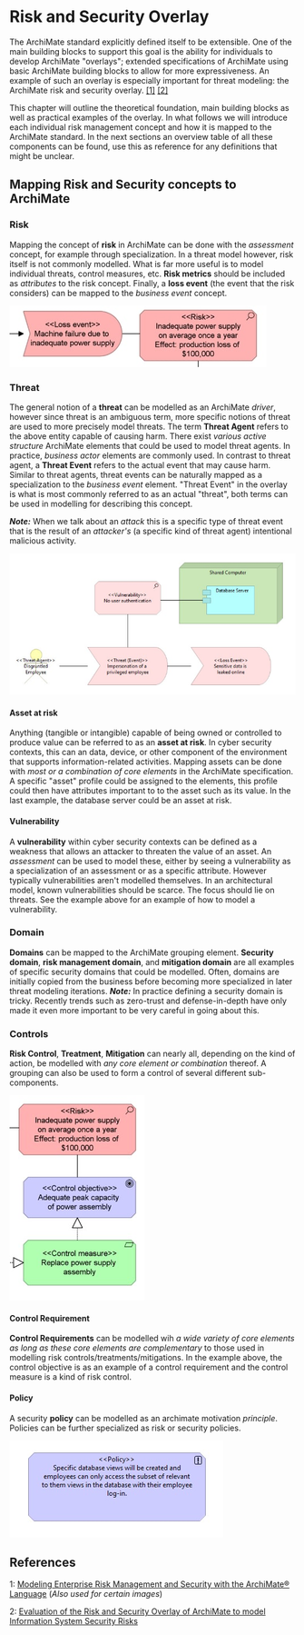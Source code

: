 # Risk and Security Overlay

The ArchiMate standard explicitly defined itself to be extensible. 
One of the main building blocks to support this goal is the ability for individuals to develop ArchiMate "overlays"; 
extended specifications of ArchiMate using basic ArchiMate building blocks to allow for more expressiveness.
An example of such an overlay is especially important for threat modeling: the ArchiMate risk and security overlay. [[1]](#references) [[2]](#references)

This chapter will outline the theoretical foundation, main building blocks as well as practical examples of the overlay. In what follows we will introduce each individual risk management concept and how it is mapped to the ArchiMate standard. In the next sections an overview table of all these components can be found, use this as reference for any definitions that might be unclear.

## Mapping Risk and Security concepts to ArchiMate

### Risk

Mapping the concept of **risk** in ArchiMate can be done with the _assessment_ concept, for example through specialization. 
In a threat model however, risk itself is not commonly modelled. What is far more useful is to model individual threats, control measures, etc.
**Risk metrics** should be included as _attributes_ to the risk concept.
Finally, a **loss event** (the event that the risk considers) can be mapped to the _business event_ concept.

![Modelling a Risk and Loss event](images/risk-and-loss-event.jpg)

### Threat
The general notion of a **threat** can be modelled as an ArchiMate _driver_, however since threat is an ambiguous term, more specific notions of threat are used to more precisely model threats.
The term **Threat Agent** refers to the above entity capable of causing harm. There exist _various active structure_ ArchiMate elements that could be used to model threat agents. In practice, _business actor_ elements are commonly used. In contrast to threat agent, a **Threat Event** refers to the actual event that may cause harm. 
Similar to threat agents, threat events can be naturally mapped as a specialization to the _business event_ element. 
"Threat Event" in the overlay is what is most commonly referred to as an actual "threat", both terms can be used in modelling for describing this concept. 

_**Note:**_ When we talk about an _attack_ this is a specific type of threat event that is the result of an _attacker's_ (a specific kind of threat agent) intentional malicious activity.

![Example showing the relationships between components, threats and loss events](images/threats-example.jpg)

#### Asset at risk

Anything (tangible or intangible) capable of being owned or controlled to produce value can be referred to as an **asset at risk**. In cyber security contexts, this can an data, device, or other component of the environment that supports information-related activities. Mapping assets can be done with _most or a combination of core elements_ in the ArchiMate specification. A specific "asset" profile could be assigned to the elements, this profile could then have attributes important to to the asset such as its value. In the last example, the database server could be an asset at risk.

#### Vulnerability

A **vulnerability** within cyber security contexts can be defined as a weakness that allows an attacker to threaten the value of an asset. An _assessment_ can be used to model these, either by seeing a vulnerability as a specialization of an assessment or as a specific attribute. However typically vulnerabilities aren't modelled themselves. In an architectural model, known vulnerabilities should be scarce. The focus should lie on threats.
See the example above for an example of how to model a vulnerability.

### Domain

**Domains** can be mapped to the ArchiMate grouping element.
**Security domain**, **risk management domain**, and **mitigation domain** are all examples of specific security domains that could be modelled.
Often, domains are initially copied from the business before becoming more specialized in later threat modeling iterations.
_**Note:**_ In practice defining a security domain is tricky. Recently trends such as zero-trust and defense-in-depth have only made it even more important to be very careful in going about this.

### Controls

**Risk Control**, **Treatment**, **Mitigation** can nearly all, depending on the kind of action, be modelled with  _any core element or combination_ thereof. A grouping can also be used to form a control of several different sub-components.

![Example showing the relationships between risk and controls](images/controls-example.jpg)

#### Control Requirement

**Control Requirements** can be modelled wih _a wide variety of core elements as long as these core elements are complementary_ to those used in modelling risk controls/treatments/mitigations.
In the example above, the control objective is as an example of a control requirement and the control measure is a kind of risk control.

#### Policy
A security **policy** can be modelled as an archimate motivation *principle*.
Policies can be further specialized as risk or security policies.

![Example of a policy](images/policy-example.jpg)

## References

1: [Modeling Enterprise Risk Management and Security with the ArchiMate® Language](https://researchportal.unamur.be/en/publications/modeling-enterprise-risk-management-and-security-with-the-archima) (*Also used for certain images*)

2: [Evaluation of the Risk and Security Overlay of ArchiMate to model Information System Security Risks](https://ieeexplore.ieee.org/document/8089840)

